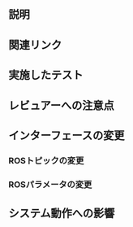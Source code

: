 ## 説明

<!-- このPRの簡単な説明を記述してください。 -->

## 関連リンク

<!-- このPRに関連するリンクを記載してください。プライベートなリンクは、例えば '[FOO COMPANY INTERNAL LINK](https://example.com)' のように、プライベートリンクであることを明確に記述してください。 -->

## 実施したテスト

<!-- このPRをどのようにテストしたかを記述してください。 -->

## レビュアーへの注意点

<!-- 必要であれば追加の情報を記述してください。関連するPRが同時にマージされるべき場合は、ここに記述してください。 -->

## インターフェースの変更

<!-- 変更されたインターフェース（トピック、サービス、パラメータなど）を記述してください。 -->

### ROSトピックの変更

<!-- | トピック名           | 型                  | 方向       | 更新内容の説明                                             | -->
<!-- | -------------------- | ------------------- | ---------- | --------------------------------------------------------- | -->
<!-- | `/example_topic`      | `std_msgs/String`    | サブスクライブ | システム内でこのトピックが使用される目的の説明             | -->
<!-- | `/another_topic`      | `sensor_msgs/Image`  | パブリッシュ   | このPRで追加/変更/削除された内容についても説明してください | -->

### ROSパラメータの変更

<!-- | パラメータ名          | デフォルト値 | 更新内容の説明                                       | -->
<!-- | -------------------- | ------------ | -------------------------------------------------- | -->
<!-- | `example_parameters`  | `1.0`        | パラメータの説明と更新内容についても説明してください | -->

## システム動作への影響

<!-- このPRがシステム動作に与える影響を説明してください。 -->
